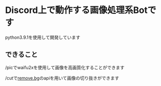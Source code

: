 <h1>Discord上で動作する画像処理系Botです</h1>
<p>python3.9.1を使用して開発しています</p>
<h2>できること</h2>
<p>/picでwaifu2xを使用して画像を高画質化することができます</p>
<p>/cutで<a href = "remove.bg">remove.bg</a>のapiを用いて画像の切り抜きができます</p>
